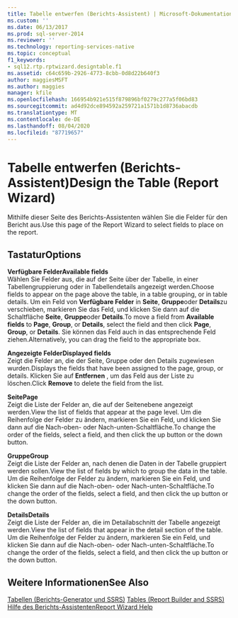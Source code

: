 ```yaml
---
title: Tabelle entwerfen (Berichts-Assistent) | Microsoft-Dokumentation
ms.custom: ''
ms.date: 06/13/2017
ms.prod: sql-server-2014
ms.reviewer: ''
ms.technology: reporting-services-native
ms.topic: conceptual
f1_keywords:
- sql12.rtp.rptwizard.designtable.f1
ms.assetid: c64c659b-2926-4773-8cbb-0d8d22b640f3
author: maggiesMSFT
ms.author: maggies
manager: kfile
ms.openlocfilehash: 166954b921e515f879896bf0279c277a5f06bd83
ms.sourcegitcommit: ad4d92dce894592a259721a1571b1d8736abacdb
ms.translationtype: MT
ms.contentlocale: de-DE
ms.lasthandoff: 08/04/2020
ms.locfileid: "87719657"
---
```

# <a name="design-the-table-report-wizard"></a><span data-ttu-id="57725-102">Tabelle entwerfen (Berichts-Assistent)</span><span class="sxs-lookup"><span data-stu-id="57725-102">Design the Table (Report Wizard)</span></span>
  <span data-ttu-id="57725-103">Mithilfe dieser Seite des Berichts-Assistenten wählen Sie die Felder für den Bericht aus.</span><span class="sxs-lookup"><span data-stu-id="57725-103">Use this page of the Report Wizard to select fields to place on the report.</span></span>  
  
## <a name="options"></a><span data-ttu-id="57725-104">Tastatur</span><span class="sxs-lookup"><span data-stu-id="57725-104">Options</span></span>  
 <span data-ttu-id="57725-105">**Verfügbare Felder**</span><span class="sxs-lookup"><span data-stu-id="57725-105">**Available fields**</span></span>  
 <span data-ttu-id="57725-106">Wählen Sie Felder aus, die auf der Seite über der Tabelle, in einer Tabellengruppierung oder in Tabellendetails angezeigt werden.</span><span class="sxs-lookup"><span data-stu-id="57725-106">Choose fields to appear on the page above the table, in a table grouping, or in table details.</span></span> <span data-ttu-id="57725-107">Um ein Feld von **Verfügbare Felder** in **Seite**, **Gruppe**oder **Details**zu verschieben, markieren Sie das Feld, und klicken Sie dann auf die Schaltfläche **Seite**, **Gruppe**oder **Details**.</span><span class="sxs-lookup"><span data-stu-id="57725-107">To move a field from **Available fields** to **Page**, **Group**, or **Details**, select the field and then click **Page**, **Group**, or **Details**.</span></span> <span data-ttu-id="57725-108">Sie können das Feld auch in das entsprechende Feld ziehen.</span><span class="sxs-lookup"><span data-stu-id="57725-108">Alternatively, you can drag the field to the appropriate box.</span></span>  
  
 <span data-ttu-id="57725-109">**Angezeigte Felder**</span><span class="sxs-lookup"><span data-stu-id="57725-109">**Displayed fields**</span></span>  
 <span data-ttu-id="57725-110">Zeigt die Felder an, die der Seite, Gruppe oder den Details zugewiesen wurden.</span><span class="sxs-lookup"><span data-stu-id="57725-110">Displays the fields that have been assigned to the page, group, or details.</span></span> <span data-ttu-id="57725-111">Klicken Sie auf **Entfernen** , um das Feld aus der Liste zu löschen.</span><span class="sxs-lookup"><span data-stu-id="57725-111">Click **Remove** to delete the field from the list.</span></span>  
  
 <span data-ttu-id="57725-112">**Seite**</span><span class="sxs-lookup"><span data-stu-id="57725-112">**Page**</span></span>  
 <span data-ttu-id="57725-113">Zeigt die Liste der Felder an, die auf der Seitenebene angezeigt werden.</span><span class="sxs-lookup"><span data-stu-id="57725-113">View the list of fields that appear at the page level.</span></span> <span data-ttu-id="57725-114">Um die Reihenfolge der Felder zu ändern, markieren Sie ein Feld, und klicken Sie dann auf die Nach-oben- oder Nach-unten-Schaltfläche.</span><span class="sxs-lookup"><span data-stu-id="57725-114">To change the order of the fields, select a field, and then click the up button or the down button.</span></span>  
  
 <span data-ttu-id="57725-115">**Gruppe**</span><span class="sxs-lookup"><span data-stu-id="57725-115">**Group**</span></span>  
 <span data-ttu-id="57725-116">Zeigt die Liste der Felder an, nach denen die Daten in der Tabelle gruppiert werden sollen.</span><span class="sxs-lookup"><span data-stu-id="57725-116">View the list of fields by which to group the data in the table.</span></span> <span data-ttu-id="57725-117">Um die Reihenfolge der Felder zu ändern, markieren Sie ein Feld, und klicken Sie dann auf die Nach-oben- oder Nach-unten-Schaltfläche.</span><span class="sxs-lookup"><span data-stu-id="57725-117">To change the order of the fields, select a field, and then click the up button or the down button.</span></span>  
  
 <span data-ttu-id="57725-118">**Details**</span><span class="sxs-lookup"><span data-stu-id="57725-118">**Details**</span></span>  
 <span data-ttu-id="57725-119">Zeigt die Liste der Felder an, die im Detailabschnitt der Tabelle angezeigt werden.</span><span class="sxs-lookup"><span data-stu-id="57725-119">View the list of fields that appear in the detail section of the table.</span></span> <span data-ttu-id="57725-120">Um die Reihenfolge der Felder zu ändern, markieren Sie ein Feld, und klicken Sie dann auf die Nach-oben- oder Nach-unten-Schaltfläche.</span><span class="sxs-lookup"><span data-stu-id="57725-120">To change the order of the fields, select a field, and then click the up button or the down button.</span></span>  
  
## <a name="see-also"></a><span data-ttu-id="57725-121">Weitere Informationen</span><span class="sxs-lookup"><span data-stu-id="57725-121">See Also</span></span>  
 <span data-ttu-id="57725-122">[Tabellen &#40;Berichts-Generator und SSRS&#41;](report-design/tables-report-builder-and-ssrs.md) </span><span class="sxs-lookup"><span data-stu-id="57725-122">[Tables &#40;Report Builder  and SSRS&#41;](report-design/tables-report-builder-and-ssrs.md) </span></span>  
 [<span data-ttu-id="57725-123">Hilfe des Berichts-Assistenten</span><span class="sxs-lookup"><span data-stu-id="57725-123">Report Wizard Help</span></span>](../../2014/reporting-services/report-wizard-help.md)  
  
  
